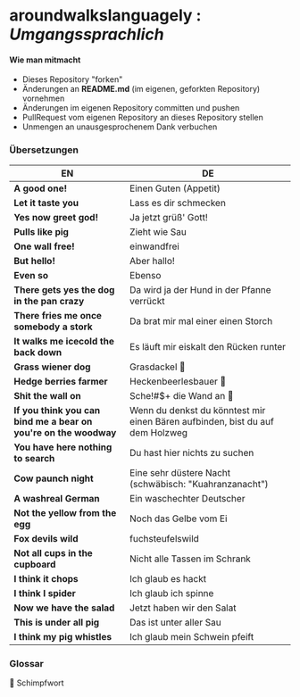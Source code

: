 # aroundwalkslanguagely : *Umgangssprachlich*

#### Wie man mitmacht
* Dieses Repository "forken"
* Änderungen an **README.md** (im eigenen, geforkten Repository) vornehmen
* Änderungen im eigenen Repository committen und pushen
* PullRequest vom eigenen Repository an dieses Repository stellen
* Unmengen an unausgesprochenem Dank verbuchen


### Übersetzungen
|EN|DE|
|-|-|
|**A good one!**|Einen Guten (Appetit)|
|**Let it taste you**|Lass es dir schmecken|
|**Yes now greet god!**|Ja jetzt grüß' Gott!|
|**Pulls like pig**|Zieht wie Sau|
|**One wall free!**|einwandfrei|
|**But hello!**|Aber hallo!|
|**Even so**|Ebenso|
|**There gets yes the dog in the pan crazy**|Da wird ja der Hund in der Pfanne verrückt|
|**There fries me once somebody a stork**|Da brat mir mal einer einen Storch|
|**It walks me icecold the back down**|Es läuft mir eiskalt den Rücken runter|
|**Grass wiener dog**|Grasdackel 👿|
|**Hedge berries farmer**|Heckenbeerlesbauer 👿|
|**Shit the wall on**|Sche!#$+ die Wand an 👿|
|**If you think you can bind me a bear on you're on the woodway**|Wenn du denkst du könntest mir einen Bären aufbinden, bist du auf dem Holzweg|
|**You have here nothing to search**|Du hast hier nichts zu suchen|
|**Cow paunch night**|Eine sehr düstere Nacht (schwäbisch: "Kuahranzanacht")|
|**A washreal German**|Ein waschechter Deutscher|
|**Not the yellow from the egg**|Noch das Gelbe vom Ei|
|**Fox devils wild**|fuchsteufelswild|
|**Not all cups in the cupboard**|Nicht alle Tassen im Schrank|
|**I think it chops**|Ich glaub es hackt|
|**I think I spider**|Ich glaub ich spinne|
|**Now we have the salad**|Jetzt haben wir den Salat|
|**This is under all pig**|Das ist unter aller Sau|
|**I think my pig whistles**|Ich glaub mein Schwein pfeift|

### Glossar
👿 Schimpfwort
